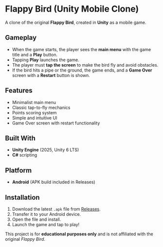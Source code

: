 # Flappy Bird (Unity Mobile Clone)

A clone of the original **Flappy Bird**, created in **Unity** as a mobile game.

## Gameplay
- When the game starts, the player sees the **main menu** with the game title and a **Play** button.  
- Tapping **Play** launches the game.  
- The player must **tap the screen** to make the bird fly and avoid obstacles.  
- If the bird hits a pipe or the ground, the game ends, and a **Game Over** screen with a **Restart** button is shown.  

## Features
- Minimalist main menu  
- Classic tap-to-fly mechanics
- Points scoring system
- Simple and intuitive UI  
- Game Over screen with restart functionality  

## Built With
- **Unity Engine** (2025, Unity 6 LTS)  
- **C#** scripting  

## Platform
- **Android** (APK build included in Releases)   

## Installation
1. Download the latest `.apk` file from [Releases](../../releases).  
2. Transfer it to your Android device.  
3. Open the file and install.  
4. Launch the game and tap to play!  

This project is for **educational purposes only** and is not affiliated with the original *Flappy Bird*.  
